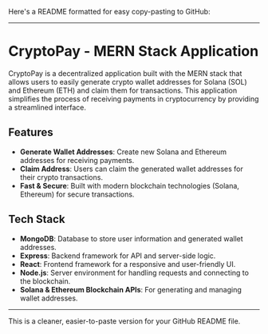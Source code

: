 Here's a README formatted for easy copy-pasting to GitHub:

---

# CryptoPay - MERN Stack Application

CryptoPay is a decentralized application built with the MERN stack that allows users to easily generate crypto wallet addresses for Solana (SOL) and Ethereum (ETH) and claim them for transactions. This application simplifies the process of receiving payments in cryptocurrency by providing a streamlined interface.

## Features

- **Generate Wallet Addresses**: Create new Solana and Ethereum addresses for receiving payments.
- **Claim Address**: Users can claim the generated wallet addresses for their crypto transactions.
- **Fast & Secure**: Built with modern blockchain technologies (Solana, Ethereum) for secure transactions.

## Tech Stack

- **MongoDB**: Database to store user information and generated wallet addresses.
- **Express**: Backend framework for API and server-side logic.
- **React**: Frontend framework for a responsive and user-friendly UI.
- **Node.js**: Server environment for handling requests and connecting to the blockchain.
- **Solana & Ethereum Blockchain APIs**: For generating and managing wallet addresses.

---

This is a cleaner, easier-to-paste version for your GitHub README file.
